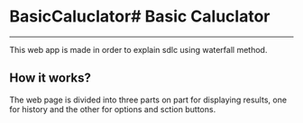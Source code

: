 # BasicCaluclator# Basic Caluclator

----

This web app is made in order to explain sdlc using waterfall method.

## How it works?

The web page is divided into three parts on part for displaying results, one for history and the other for options and sction buttons.